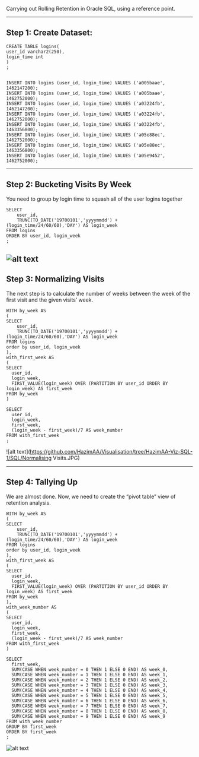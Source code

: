 Carrying out Rolling Retention in Oracle SQL, using a reference point.

-----------------------
Step 1: Create Dataset:  
-----------------------

```
CREATE TABLE logins(
user_id varchar2(250),
login_time int
)
;


INSERT INTO logins (user_id, login_time) VALUES ('a005baae', 1462147200);
INSERT INTO logins (user_id, login_time) VALUES ('a005baae', 1462752000);
INSERT INTO logins (user_id, login_time) VALUES ('a03224fb', 1462147200);
INSERT INTO logins (user_id, login_time) VALUES ('a03224fb', 1462752000);
INSERT INTO logins (user_id, login_time) VALUES ('a03224fb', 1463356800);
INSERT INTO logins (user_id, login_time) VALUES ('a05e88ec', 1462752000);
INSERT INTO logins (user_id, login_time) VALUES ('a05e88ec', 1463356800);
INSERT INTO logins (user_id, login_time) VALUES ('a05e9452', 1462752000);
```

--------------------------------
Step 2: Bucketing Visits By Week
--------------------------------

You need to group by login time to squash all of the user logins together
```
SELECT
    user_id,
    TRUNC(TO_DATE('19700101','yyyymmdd') + (login_time/24/60/60),'DAY') AS login_week
FROM logins
ORDER BY user_id, login_week
;
```
![alt text](https://github.com/HazimAA/Visualisation/tree/HazimAA-Viz-SQL-1/SQL/Bucketing.JPG)  
--------------------------
Step 3: Normalizing Visits
--------------------------

The next step is to calculate the number of weeks between the week of the first visit and the given visits’ week.
```
WITH by_week AS
(
SELECT
    user_id,
    TRUNC(TO_DATE('19700101','yyyymmdd') + (login_time/24/60/60),'DAY') AS login_week
FROM logins
order by user_id, login_week
),
with_first_week AS
(
SELECT
  user_id,
  login_week,
  FIRST_VALUE(login_week) OVER (PARTITION BY user_id ORDER BY login_week) AS first_week
FROM by_week
)

SELECT
  user_id,
  login_week,
  first_week,
  (login_week - first_week)/7 AS week_number
FROM with_first_week
;
```
![alt text](https://github.com/HazimAA/Visualisation/tree/HazimAA-Viz-SQL-1/SQL/Normalising Visits.JPG)

-------------------
Step 4: Tallying Up
-------------------

We are almost done. Now, we need to create the “pivot table” view of retention analysis.

```
WITH by_week AS
(
SELECT
    user_id,
    TRUNC(TO_DATE('19700101','yyyymmdd') + (login_time/24/60/60),'DAY') AS login_week
FROM logins
order by user_id, login_week
),
with_first_week AS
(
SELECT
  user_id,
  login_week,
  FIRST_VALUE(login_week) OVER (PARTITION BY user_id ORDER BY login_week) AS first_week
FROM by_week
),
with_week_number AS
(
SELECT
  user_id,
  login_week,
  first_week,
  (login_week - first_week)/7 AS week_number
FROM with_first_week
)

SELECT
  first_week,
  SUM(CASE WHEN week_number = 0 THEN 1 ELSE 0 END) AS week_0,
  SUM(CASE WHEN week_number = 1 THEN 1 ELSE 0 END) AS week_1,
  SUM(CASE WHEN week_number = 2 THEN 1 ELSE 0 END) AS week_2,
  SUM(CASE WHEN week_number = 3 THEN 1 ELSE 0 END) AS week_3,
  SUM(CASE WHEN week_number = 4 THEN 1 ELSE 0 END) AS week_4,
  SUM(CASE WHEN week_number = 5 THEN 1 ELSE 0 END) AS week_5,
  SUM(CASE WHEN week_number = 6 THEN 1 ELSE 0 END) AS week_6,
  SUM(CASE WHEN week_number = 7 THEN 1 ELSE 0 END) AS week_7,
  SUM(CASE WHEN week_number = 8 THEN 1 ELSE 0 END) AS week_8,
  SUM(CASE WHEN week_number = 9 THEN 1 ELSE 0 END) AS week_9
FROM with_week_number
GROUP BY first_week
ORDER BY first_week
;
```

![alt text](https://github.com/HazimAA/Visualisation/tree/HazimAA-Viz-SQL-1/SQL/Tallying.JPG)
